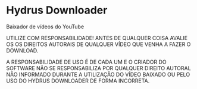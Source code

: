 # Hydrus Downloader
 Baixador de vídeos do YouTube


 UTILIZE COM RESPONSABILIDADE! ANTES DE QUALQUER COISA AVALIE OS OS DIREITOS AUTORAIS DE QUALQUER VÍDEO QUE VENHA A FAZER O DOWNLOAD. 

 A RESPONSABILIDADE DE USO É DE CADA UM E O CRIADOR DO SOFTWARE NÃO SE RESPONSABILIZA POR QUALQUER DIREITO AUTORAL NÃO INFORMADO DURANTE A UTILIZAÇÃO DO VÍDEO BAIXADO OU PELO USO DO HYDRUS DOWNLOADER DE FORMA INCORRETA. 
